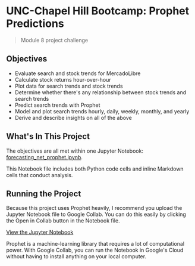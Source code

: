 # UNC-Chapel Hill Bootcamp: Prophet Predictions
> Module 8 project challenge

## Objectives
* Evaluate search and stock trends for MercadoLibre
* Calculate stock returns hour-over-hour
* Plot data for search trends and stock trends
* Determine whether there's any relationship between stock trends and search trends
* Predict search trends with Prophet
* Model and plot search trends hourly, daily, weekly, monthly, and yearly
* Derive and describe insights on all of the above

## What's In This Project
The objectives are all met within one Jupyter Notebook: [forecasting_net_prophet.ipynb](forecasting_net_prophet.ipynb).

This Notebook file includes both Python code cells and inline Markdown cells that conduct analysis.

## Running the Project
Because this project uses Prophet heavily, I recommend you upload the Jupyter Notebook file to Google Collab. You can do this easily by clicking the Open in Collab button in the Notebook file. 

[View the Jupyter Notebook](forecasting_net_prophet.ipynb)

Prophet is a machine-learning library that requires a lot of computational power. With Google Collab, you can run the Notebook in Google's Cloud without having to install anything on your local computer.
